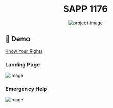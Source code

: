 

<h1 align="center" id="title">SAPP 1176</h1>

<p align="center"><img src="https://socialify.git.ci/ShiiiivanshSingh/TECHNOVATION-HACKATHON-2025-Entry/image?custom_description=Team+SAPP-1176&amp;description=1&amp;language=1&amp;name=1&amp;stargazers=1&amp;theme=Dark" alt="project-image"></p>

<h2>🚀 Demo</h2>

[Know Your Rights](https://shiiiivanshsingh.github.io/TECHNOVATION-HACKATHON-2025-Entry/)



### Landing Page
![image](https://github.com/user-attachments/assets/34592922-fdc6-429c-ab2a-110770eb3b0c)
### Emergency Help
![image](https://github.com/user-attachments/assets/10222b70-4305-441d-a7d6-47751d620fa8)

